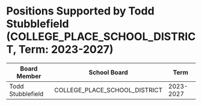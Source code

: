 # Positions Supported by Todd Stubblefield (COLLEGE_PLACE_SCHOOL_DISTRICT, Term: 2023-2027)

| Board Member | School Board | Term |
|--------------|--------------|------|
| Todd Stubblefield | COLLEGE_PLACE_SCHOOL_DISTRICT | 2023-2027 |

